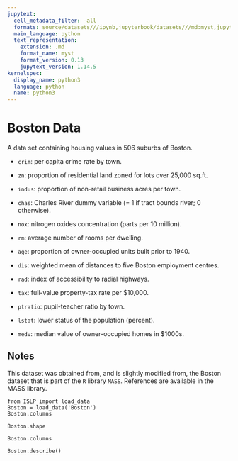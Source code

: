 ```yaml
---
jupytext:
  cell_metadata_filter: -all
  formats: source/datasets///ipynb,jupyterbook/datasets///md:myst,jupyterbook/datasets///ipynb
  main_language: python
  text_representation:
    extension: .md
    format_name: myst
    format_version: 0.13
    jupytext_version: 1.14.5
kernelspec:
  display_name: python3
  language: python
  name: python3
---
```


# Boston Data

A data set containing housing values in 506 suburbs of Boston.
     
- `crim`: per capita crime rate by town.

- `zn`: proportion of residential land zoned for lots over 25,000
          sq.ft.

- `indus`: proportion of non-retail business acres per town.

- `chas`: Charles River dummy variable (= 1 if tract bounds river; 0
          otherwise).

- `nox`: nitrogen oxides concentration (parts per 10 million).

- `rm`: average number of rooms per dwelling.

- `age`: proportion of owner-occupied units built prior to 1940.

- `dis`: weighted mean of distances to five Boston employment
          centres.

- `rad`: index of accessibility to radial highways.

- `tax`: full-value property-tax rate per $10,000.

- `ptratio`: pupil-teacher ratio by town.

- `lstat`: lower status of the population (percent).

- `medv`: median value of owner-occupied homes in $1000s.

## Notes 

This dataset was obtained from, and is slightly modified from, the
Boston dataset that is part of the `R` library `MASS`.  References are
available in the MASS library.

```{code-cell}
from ISLP import load_data
Boston = load_data('Boston')
Boston.columns
```

```{code-cell}
Boston.shape
```

```{code-cell}
Boston.columns
```

```{code-cell}
Boston.describe()
```
